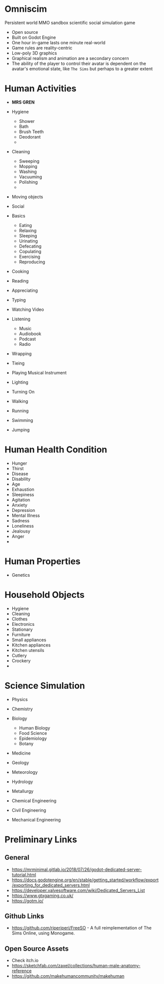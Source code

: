 # Omniscim

Persistent world MMO sandbox scientific social simulation game

- Open source
- Built on Godot Engine
- One hour in-game lasts one minute real-world
- Game rules are reality-centric
- Low-poly 3D graphics
- Graphical realism and animation are a secondary concern 
- The ability of the player to control their avatar is dependent on the avatar's emotional state, like `The Sims` but perhaps to a greater extent

# Human Activities

- **MRS GREN**
- Hygiene
  - Shower
  - Bath
  - Brush Teeth
  - Deodorant
  - 
- Cleaning
  - Sweeping
  - Mopping
  - Washing
  - Vacuuming
  - Polishing
  -
- Moving objects
- Social
- Basics
  - Eating
  - Relaxing
  - Sleeping
  - Urinating
  - Defecating
  - Copulating
  - Exercising
  - Reproducing
- Cooking
- Reading
- Appreciating
- Typing
- Watching Video
- Listening
  - Music
  - Audiobook
  - Podcast
  - Radio

- Wrapping
- Tieing
- Playing Musical Instrument
- Lighting
- Turning On
- Walking
- Running
- Swimming
- Jumping


# Human Health Condition
- Hunger
- Thirst
- Disease
- Disability
- Age
- Exhaustion
- Sleepiness
- Agitation
- Anxiety
- Depression
- Mental Illness
- Sadness
- Loneliness
- Jealousy
- Anger
- 

# Human Properties
- Genetics


# Household Objects
- Hygiene
- Cleaning
- Clothes
- Electronics
- Stationary
- Furniture
- Small appliances
- Kitchen appliances
- Kitchen utensils
- Cutlery
- Crockery
- 

# Science Simulation
- Physics
- Chemistry
- Biology
  - Human Biology
  - Food Science
  - Epidemiology
  - Botany

- Medicine
- Geology
- Meteorology
- Hydrology
- Metallurgy
- Chemical Engineering
- Civil Engineering
- Mechanical Engineering


# Preliminary Links

## General
- https://mrminimal.gitlab.io/2018/07/26/godot-dedicated-server-tutorial.html
- https://docs.godotengine.org/en/stable/getting_started/workflow/export/exporting_for_dedicated_servers.html
- https://developer.valvesoftware.com/wiki/Dedicated_Servers_List
- https://www.gtxgaming.co.uk/
- https://gotm.io/

## Github Links
- https://github.com/riperiperi/FreeSO - A full reimplementation of The Sims Online, using Monogame.

## Open Source Assets
- Check itch.io
- https://sketchfab.com/zaxel/collections/human-male-anatomy-reference
- https://github.com/makehumancommunity/makehuman
